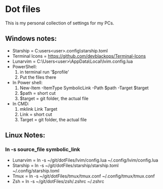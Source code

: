 # Dot files
This is my personal collection of settings for my PCs.

## Windows notes:
- Starship = C:users\<user>\.config\starship.toml
- Terminal Icons = https://github.com/devblackops/Terminal-Icons
- Lunarvim = C:\Users\<user>\AppData\Local\lvim\.config.lua
- PowerShell:
  1. in terminal run '$profile'
  2. Put the files there
 - In Power shell:
    1. New-Item -ItemType SymbolicLink -Path $path -Target $target
    2. $path = short cut
    3. $target = git folder, the actual file
 - In CMD:
   1. mklink Link Target
   2. Link = short cut
   3. Target = git folder, the actual file

## Linux Notes:
### ln -s source_file symbolic_link

- Lunarvim = ln -s ~/git/dotFiles/lvim/config.lua ~/.config/lvim/config.lua 
- Starship = ln -s ~/git/dotFiles/starship/starship.toml ~/.config/starship.toml
- Tmux = ln -s ~/git/dotFiles/tmux/tmux.conf ~/.config/tmux/tmux.conf
- Zsh = ln -s ~/git/dotFiles/zsh/.zshrc ~/.zshrc
                                                        
